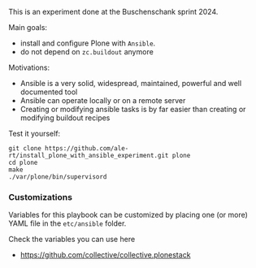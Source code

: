 This is an experiment done at the Buschenschank sprint 2024.

Main goals:

- install and configure Plone with `Ansible`.
- do not depend on `zc.buildout` anymore

Motivations:

- Ansible is a very solid, widespread, maintained, powerful
and well documented tool
- Ansible can operate locally or on a remote server
- Creating or modifying ansible tasks is by far easier than
creating or modifying buildout recipes

Test it yourself:

```shell
git clone https://github.com/ale-rt/install_plone_with_ansible_experiment.git plone
cd plone
make
./var/plone/bin/supervisord
```

### Customizations

Variables for this playbook can be customized by placing one (or more) YAML file in the `etc/ansible` folder.

Check the variables you can use here

- https://github.com/collective/collective.plonestack
